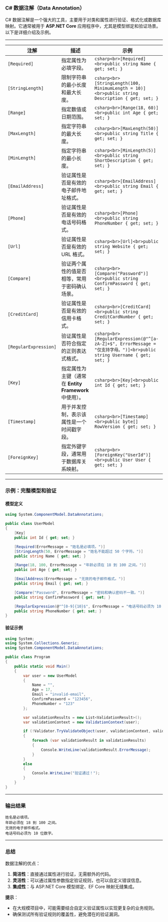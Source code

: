 ### C# 数据注解（Data Annotation）

C# 数据注解是一个强大的工具，主要用于对类和属性进行验证、格式化或数据库映射。它通常被用于 **ASP.NET Core** 应用程序中，尤其是模型绑定和验证场景。以下是详细介绍及示例。

---

| **注解**             | **描述**                                                                                           | **示例**                                                                                      |
|-----------------------|---------------------------------------------------------------------------------------------------|----------------------------------------------------------------------------------------------|
| `[Required]`          | 指定属性为必填字段。                                                                               | ```csharp<br>[Required]<br>public string Name { get; set; }```                              |
| `[StringLength]`      | 限制字符串的最小长度和最大长度。                                                                   | ```csharp<br>[StringLength(100, MinimumLength = 10)]<br>public string Description { get; set; }``` |
| `[Range]`             | 指定数值或日期范围。                                                                               | ```csharp<br>[Range(18, 60)]<br>public int Age { get; set; }```                             |
| `[MaxLength]`         | 指定字符串的最大长度。                                                                             | ```csharp<br>[MaxLength(50)]<br>public string Title { get; set; }```                        |
| `[MinLength]`         | 指定字符串的最小长度。                                                                             | ```csharp<br>[MinLength(5)]<br>public string ShortDescription { get; set; }```             |
| `[EmailAddress]`      | 验证属性是否是有效的电子邮件地址格式。                                                             | ```csharp<br>[EmailAddress]<br>public string Email { get; set; }```                         |
| `[Phone]`             | 验证属性是否是有效的电话号码格式。                                                                 | ```csharp<br>[Phone]<br>public string PhoneNumber { get; set; }```                          |
| `[Url]`               | 验证属性是否是有效的 URL 格式。                                                                    | ```csharp<br>[Url]<br>public string Website { get; set; }```                                |
| `[Compare]`           | 验证两个属性的值是否相等，常用于密码确认场景。                                                     | ```csharp<br>[Compare("Password")]<br>public string ConfirmPassword { get; set; }```        |
| `[CreditCard]`        | 验证属性是否是有效的信用卡格式。                                                                   | ```csharp<br>[CreditCard]<br>public string CreditCardNumber { get; set; }```                |
| `[RegularExpression]` | 验证属性是否符合指定的正则表达式格式。                                                             | ```csharp<br>[RegularExpression(@"^[a-zA-Z]+$", ErrorMessage = "仅支持字母。")]<br>public string Username { get; set; }``` |
| `[Key]`               | 指定属性为主键（通常在 **Entity Framework** 中使用）。                                              | ```csharp<br>[Key]<br>public int Id { get; set; }```                                        |
| `[Timestamp]`         | 用于并发控制，表示该属性是一个时间戳字段。                                                         | ```csharp<br>[Timestamp]<br>public byte[] RowVersion { get; set; }```                       |
| `[ForeignKey]`        | 指定外键字段，通常用于数据库关系映射。                                                             | ```csharp<br>[ForeignKey("UserId")]<br>public User User { get; set; }```                    |

---

### 示例：完整模型和验证

#### 模型定义
```csharp
using System.ComponentModel.DataAnnotations;

public class UserModel
{
    [Key]
    public int Id { get; set; }

    [Required(ErrorMessage = "姓名是必填项。")]
    [StringLength(50, ErrorMessage = "姓名不能超过 50 个字符。")]
    public string Name { get; set; }

    [Range(18, 100, ErrorMessage = "年龄必须在 18 到 100 之间。")]
    public int Age { get; set; }

    [EmailAddress(ErrorMessage = "无效的电子邮件格式。")]
    public string Email { get; set; }

    [Compare("Password", ErrorMessage = "密码和确认密码不一致。")]
    public string ConfirmPassword { get; set; }

    [RegularExpression(@"^[0-9]{10}$", ErrorMessage = "电话号码必须为 10 位数字。")]
    public string PhoneNumber { get; set; }
}
```

#### 验证示例
```csharp
using System;
using System.Collections.Generic;
using System.ComponentModel.DataAnnotations;

public class Program
{
    public static void Main()
    {
        var user = new UserModel
        {
            Name = "",
            Age = 17,
            Email = "invalid-email",
            ConfirmPassword = "123456",
            PhoneNumber = "123"
        };

        var validationResults = new List<ValidationResult>();
        var validationContext = new ValidationContext(user);

        if (!Validator.TryValidateObject(user, validationContext, validationResults, true))
        {
            foreach (var validationResult in validationResults)
            {
                Console.WriteLine(validationResult.ErrorMessage);
            }
        }
        else
        {
            Console.WriteLine("验证通过！");
        }
    }
}
```

---

### 输出结果
```
姓名是必填项。
年龄必须在 18 到 100 之间。
无效的电子邮件格式。
电话号码必须为 10 位数字。
```

---

### 总结

数据注解的优点：
1. **简洁性**：直接通过属性进行验证，无需额外的代码。
2. **灵活性**：可以通过属性参数指定验证规则，也可以自定义错误信息。
3. **集成性**：与 ASP.NET Core 模型绑定、EF Core 映射无缝集成。

**提示**：
- 在大规模项目中，可能需要结合自定义验证属性以实现更复杂的业务规则。
- 确保测试所有验证规则的覆盖性，避免潜在的验证漏洞。

